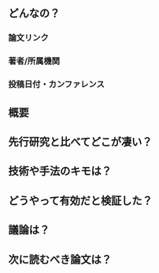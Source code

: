 ## どんなの？

### 論文リンク

### 著者/所属機関

### 投稿日付・カンファレンス

## 概要

## 先行研究と比べてどこが凄い？

## 技術や手法のキモは？

## どうやって有効だと検証した？

## 議論は？

## 次に読むべき論文は？

